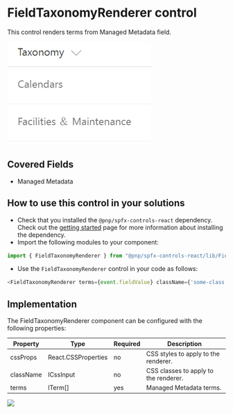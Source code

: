 # FieldTaxonomyRenderer control

This control renders terms from Managed Metadata field.

![FieldTaxonomyRenderer control output](../../assets/FieldTaxonomyRenderer.png)

## Covered Fields
- Managed Metadata

## How to use this control in your solutions

- Check that you installed the `@pnp/spfx-controls-react` dependency. Check out the [getting started](../../#getting-started) page for more information about installing the dependency.
- Import the following modules to your component:

```TypeScript
import { FieldTaxonomyRenderer } from "@pnp/spfx-controls-react/lib/FieldTaxonomyRenderer";
```

- Use the `FieldTaxonomyRenderer` control in your code as follows:

```TypeScript
<FieldTaxonomyRenderer terms={event.fieldValue} className={'some-class'} cssProps={{ background: '#f00' }} />
```

## Implementation

The FieldTaxonomyRenderer component can be configured with the following properties:

| Property | Type | Required | Description |
| ---- | ---- | ---- | ---- |
| cssProps | React.CSSProperties | no | CSS styles to apply to the renderer. |
| className | ICssInput | no | CSS classes to apply to the renderer. |
| terms | ITerm[] | yes | Managed Metadata terms. |

![](https://telemetry.sharepointpnp.com/sp-dev-fx-controls-react/wiki/controls/fields/FieldTaxonomyRenderer)

